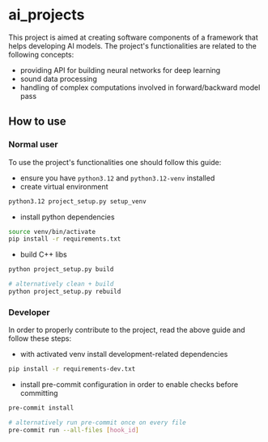# ai_projects

This project is aimed at creating software components of a framework that helps developing AI models. The project's functionalities are related to the following concepts:

- providing API for building neural networks for deep learning
- sound data processing
- handling of complex computations involved in forward/backward model pass

## How to use

### Normal user

To use the project's functionalities one should follow this guide:

- ensure you have `python3.12` and `python3.12-venv` installed
- create virtual environment

```bash
python3.12 project_setup.py setup_venv
```

- install python dependencies

```bash
source venv/bin/activate
pip install -r requirements.txt
```

- build C++ libs

```bash
python project_setup.py build

# alternatively clean + build
python project_setup.py rebuild
```

### Developer

In order to properly contribute to the project, read the above guide and follow these steps:

- with activated venv install development-related dependencies

```bash
pip install -r requirements-dev.txt
```

- install pre-commit configuration in order to enable checks before committing

```bash
pre-commit install

# alternatively run pre-commit once on every file
pre-commit run --all-files [hook_id]
```